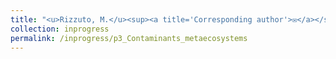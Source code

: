 ```yaml
---
title: "<u>Rizzuto, M.</u><sup><a title='Corresponding author'>✉</a></sup>, Leroux, S. J., Schmitz, O. J., Vander Wal, E., Wiersma, Y. F., Heckford, T. R. [*in revision*] **Animal-vectored nutrient flow along different resource gradients influences the nature of local and meta-ecosystem functioning.**"
collection: inprogress
permalink: /inprogress/p3_Contaminants_metaecosystems
---
```

